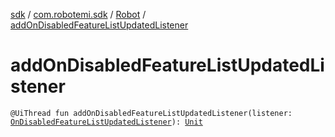 [sdk](../../index.md) / [com.robotemi.sdk](../index.md) / [Robot](index.md) / [addOnDisabledFeatureListUpdatedListener](./add-on-disabled-feature-list-updated-listener.md)

# addOnDisabledFeatureListUpdatedListener

`@UiThread fun addOnDisabledFeatureListUpdatedListener(listener: `[`OnDisabledFeatureListUpdatedListener`](../../com.robotemi.sdk.listeners/-on-disabled-feature-list-updated-listener/index.md)`): `[`Unit`](https://kotlinlang.org/api/latest/jvm/stdlib/kotlin/-unit/index.html)